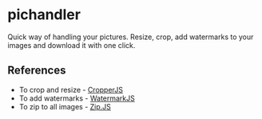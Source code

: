 # pichandler
Quick way of handling your pictures. Resize, crop, add watermarks to your images and download it with one click.

## References

- To crop and resize - [CropperJS](https://fengyuanchen.github.io/cropperjs)
- To add watermarks - [WatermarkJS](https://github.com/brianium/watermarkjs)
- To zip to all images - [Zip.JS](https://github.com/gildas-lormeau/zip.js)
